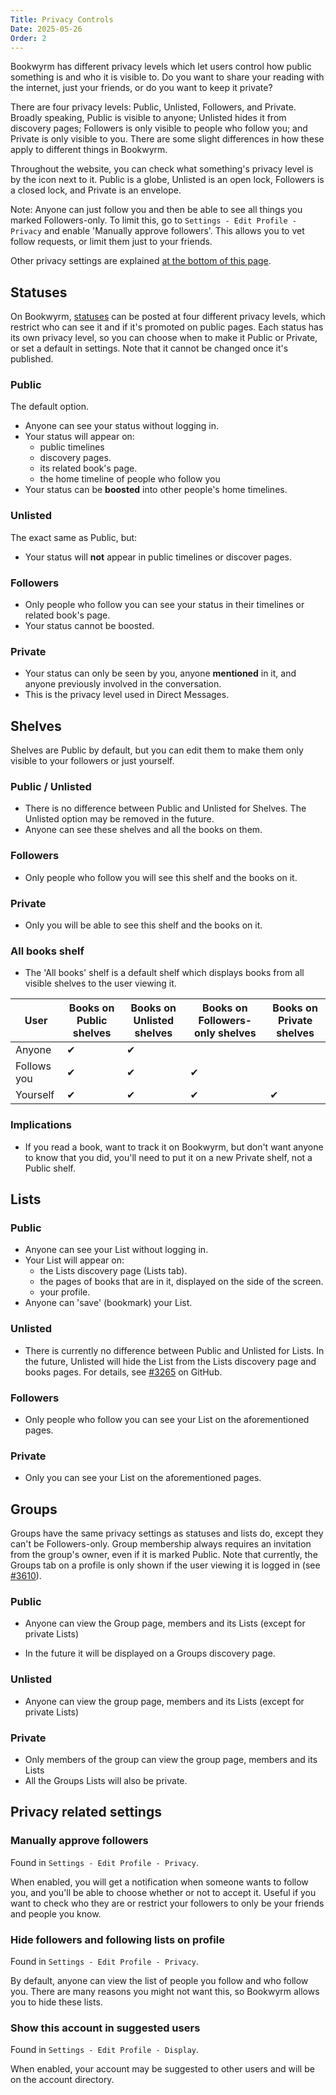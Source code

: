 ```yaml
---
Title: Privacy Controls
Date: 2025-05-26
Order: 2
---
```


Bookwyrm has different privacy levels which let users control how public something is and who it is visible to.
Do you want to share your reading with the internet, just your friends, or do you want to keep it private?

There are four privacy levels: Public, Unlisted, Followers, and Private.
Broadly speaking, Public is visible to anyone; Unlisted hides it from discovery pages; Followers is only visible to people who follow you; and Private is only visible to you.
There are some slight differences in how these apply to different things in Bookwyrm.

Throughout the website, you can check what something's privacy level is by the icon next to it.
Public is a globe, Unlisted is an open lock, Followers is a closed lock, and Private is an envelope.

Note: Anyone can just follow you and then be able to see all things you marked Followers-only.
To limit this, go to `Settings - Edit Profile - Privacy` and enable 'Manually approve followers'.
This allows you to vet follow requests, or limit them just to your friends.

Other privacy settings are explained [at the bottom of this page](#privacy-related-settings).

## Statuses

On Bookwyrm, [statuses](/posting-statuses) can be posted at four different privacy levels, which restrict who can see it and if it's promoted on public pages.
Each status has its own privacy level, so you can choose when to make it Public or Private, or set a default in settings.
Note that it cannot be changed once it's published.

### Public

The default option.

- Anyone can see your status without logging in.
- Your status will appear on:
    - public timelines
    - discovery pages.
    - its related book's page.
    - the home timeline of people who follow you
- Your status can be **boosted** into other people's home timelines.

### Unlisted

The exact same as Public, but:

- Your status will **not** appear in public timelines or discover pages.

### Followers

- Only people who follow you can see your status in their timelines or related book's page.
- Your status cannot be boosted.

### Private

- Your status can only be seen by you, anyone **mentioned** in it, and anyone previously involved in the conversation.
- This is the privacy level used in Direct Messages.

## Shelves

Shelves are Public by default, but you can edit them to make them only visible to your followers or just yourself.

### Public / Unlisted

- There is no difference between Public and Unlisted for Shelves. The Unlisted option may be removed in the future.
- Anyone can see these shelves and all the books on them.

### Followers

- Only people who follow you will see this shelf and the books on it.

### Private

- Only you will be able to see this shelf and the books on it.

### All books shelf

- The 'All books' shelf is a default shelf which displays books from all visible shelves to the user viewing it.

| User        | Books on Public shelves | Books on Unlisted shelves | Books on Followers-only shelves | Books on Private shelves |
| ----------- | ----------------------- | ------------------------- | ------------------------------- | ------------------------ |
| Anyone      | ✔                       | ✔                         |                                 |                          |
| Follows you | ✔                       | ✔                         | ✔                               |                          |
| Yourself    | ✔                       | ✔                         | ✔                               | ✔                        |

### Implications

- If you read a book, want to track it on Bookwyrm, but don't want anyone to know that you did, you'll need to put it on a new Private shelf, not a Public shelf.

## Lists

### Public

- Anyone can see your List without logging in.
- Your List will appear on:
    - the Lists discovery page (Lists tab).
    - the pages of books that are in it, displayed on the side of the screen.
    - your profile.
- Anyone can 'save' (bookmark) your List.

### Unlisted

- There is currently no difference between Public and Unlisted for Lists.
    In the future, Unlisted will hide the List from the Lists discovery page and books pages.
    For details, see [#3265](https://github.com/bookwyrm-social/bookwyrm/issues/3265) on GitHub.

### Followers

- Only people who follow you can see your List on the aforementioned pages.

### Private

- Only you can see your List on the aforementioned pages.

## Groups

Groups have the same privacy settings as statuses and lists do, except they can't be Followers-only.
Group membership always requires an invitation from the group's owner, even if it is marked Public.
Note that currently, the Groups tab on a profile is only shown if the user viewing it is logged in (see [#3610](https://github.com/bookwyrm-social/bookwyrm/issues/3610)).

### Public

- Anyone can view the Group page, members and its Lists (except for private Lists)

- In the future it will be displayed on a Groups discovery page.

### Unlisted

- Anyone can view the group page, members and its Lists (except for private Lists)

### Private

- Only members of the group can view the group page, members and its Lists
- All the Groups Lists will also be private.

## Privacy related settings

### Manually approve followers

Found in `Settings - Edit Profile - Privacy`.

When enabled, you will get a notification when someone wants to follow you, and you'll be able to choose whether or not to accept it.
Useful if you want to check who they are or restrict your followers to only be your friends and people you know.

### Hide followers and following lists on profile

Found in `Settings - Edit Profile - Privacy`.

By default, anyone can view the list of people you follow and who follow you.
There are many reasons you might not want this, so Bookwyrm allows you to hide these lists.

### Show this account in suggested users

Found in `Settings - Edit Profile - Display`.

When enabled, your account may be suggested to other users and will be on the account directory.

